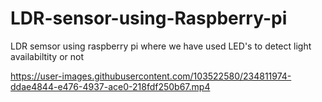 # LDR-sensor-using-Raspberry-pi

LDR semsor using raspberry pi where we have used LED's to detect light availabiltity or not

https://user-images.githubusercontent.com/103522580/234811974-ddae4844-e476-4937-ace0-218fdf250b67.mp4

